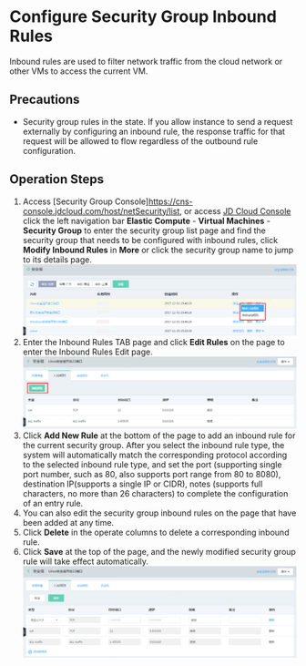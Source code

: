 # Configure Security Group Inbound Rules
Inbound rules are used to filter network traffic from the cloud network or other VMs to access the current VM.

## Precautions
* Security group rules in the state. If you allow instance to send a request externally by configuring an inbound rule, the response traffic for that request will be allowed to flow regardless of the outbound rule configuration.
## Operation Steps
1. Access [Security Group Console]https://cns-console.jdcloud.com/host/netSecurity/list, or access [JD Cloud Console](https://console.jdcloud.com/overview) click the left navigation bar **Elastic Compute** - **Virtual Machines** - **Security Group** to enter the security group list page and find the security group that needs to be configured with inbound rules, click **Modify Inbound Rules** in **More** or click the security group name to jump to its details page.
![](../../../../../image/vm/Operation-Guide-SG-inbound1.png)
2. Enter the Inbound Rules TAB page and click **Edit Rules** on the page to enter the Inbound Rules Edit page.
![](../../../../../image/vm/Operation-Guide-SG-inbound2.png)
3. Click **Add New Rule** at the bottom of the page to add an inbound rule for the current security group. After you select the inbound rule type, the system will automatically match the corresponding protocol according to the selected inbound rule type, and set the port (supporting single port number, such as 80, also supports port range from 80 to 8080), destination IP(supports a single IP or CIDR), notes  (supports full characters, no more than 26 characters) to complete the configuration of an entry rule.
4. You can also edit the security group inbound rules on the page that have been added at any time.
5. Click **Delete** in the operate columns to delete a corresponding inbound rule.
6. Click **Save** at the top of the page, and the newly modified security group rule will take effect automatically.
![](../../../../../image/vm/Operation-Guide-SG-inbound3.png)



  [1]: ./images/Operation-Guide-SG-inbound1.png "Operation-Guide-SG-inbound1.png"
  [2]: ./images/Operation-Guide-SG-inbound1.png "Operation-Guide-SG-inbound1.png"
  [3]: ./images/Operation-Guide-SG-inbound1.png "Operation-Guide-SG-inbound1.png"
  [4]: ./images/Operation-Guide-SG-inbound2.png "Operation-Guide-SG-inbound2.png"
  [5]: ./images/Operation-Guide-SG-inbound3.png "Operation-Guide-SG-inbound3.png"